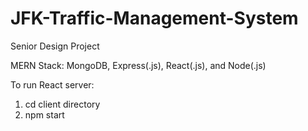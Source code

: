 # JFK-Traffic-Management-System
Senior Design Project

MERN Stack: MongoDB, Express(.js), React(.js), and Node(.js)

To run React server: 
1. cd client directory
2. npm start


